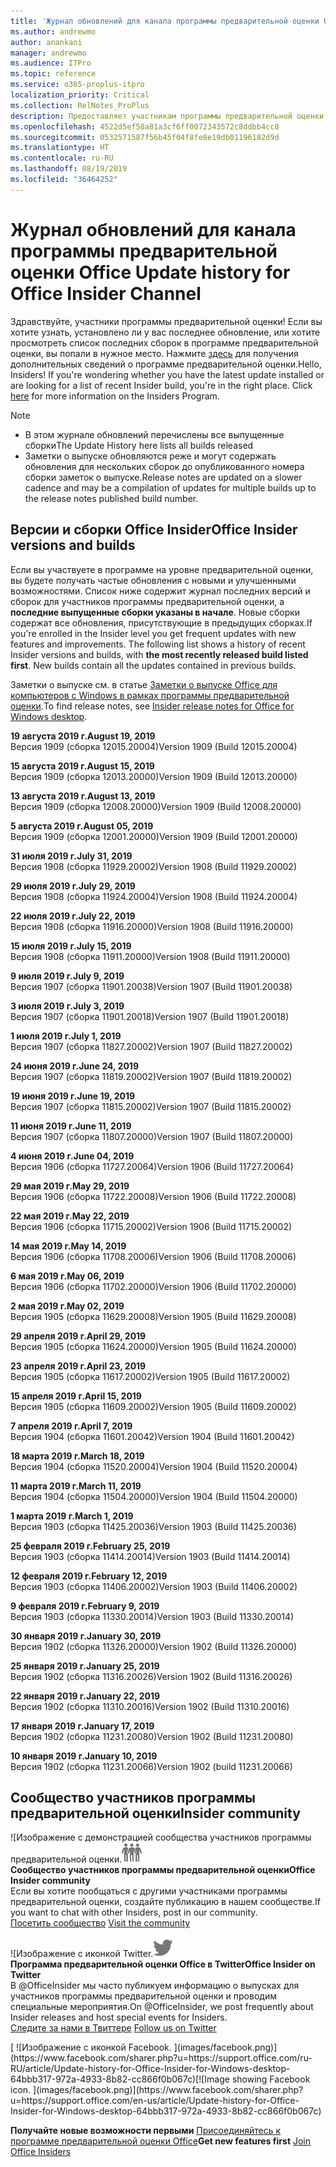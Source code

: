 ```yaml
---
title: 'Журнал обновлений для канала программы предварительной оценки Office '
ms.author: andrewmo
author: anankani
manager: andrewmo
ms.audience: ITPro
ms.topic: reference
ms.service: o365-proplus-itpro
localization_priority: Critical
ms.collection: RelNotes_ProPlus
description: Предоставляет участникам программы предварительной оценки журнал обновлений для выпусков Monthly Channel для уровня «Предварительная оценка — ранний доступ» для настольных компьютеров с Windows.
ms.openlocfilehash: 4522d5ef58a81a3cf6ff0072343572c8ddbb4cc8
ms.sourcegitcommit: 0532571587f56b45f04f8fe8e19db01196182d9d
ms.translationtype: HT
ms.contentlocale: ru-RU
ms.lasthandoff: 08/19/2019
ms.locfileid: "36464252"
---
```

# <a name="update-history-for-office-insider-channel"></a><span data-ttu-id="19abb-103">Журнал обновлений для канала программы предварительной оценки Office </span><span class="sxs-lookup"><span data-stu-id="19abb-103">Update history for Office Insider Channel</span></span>

<span data-ttu-id="19abb-p101">Здравствуйте, участники программы предварительной оценки! Если вы хотите узнать, установлено ли у вас последнее обновление, или хотите просмотреть список последних сборок в программе предварительной оценки, вы попали в нужное место. Нажмите [здесь](https://insider.office.com/) для получения дополнительных сведений о программе предварительной оценки.</span><span class="sxs-lookup"><span data-stu-id="19abb-p101">Hello, Insiders! If you're wondering whether you have the latest update installed or are looking for a list of recent Insider build, you're in the right place. Click [here](https://insider.office.com/) for more information on the Insiders Program.</span></span>

> [!NOTE]
> - <span data-ttu-id="19abb-107">В этом журнале обновлений перечислены все выпущенные сборки</span><span class="sxs-lookup"><span data-stu-id="19abb-107">The Update History here lists all builds released</span></span>
> - <span data-ttu-id="19abb-108">Заметки о выпуске обновляются реже и могут содержать обновления для нескольких сборок до опубликованного номера сборки заметок о выпуске.</span><span class="sxs-lookup"><span data-stu-id="19abb-108">Release notes are updated on a slower cadence and may be a compilation of updates for multiple builds up to the release notes published build number.</span></span>



## <a name="office-insider-versions-and-builds"></a><span data-ttu-id="19abb-109">Версии и сборки Office Insider</span><span class="sxs-lookup"><span data-stu-id="19abb-109">Office Insider versions and builds</span></span>

<span data-ttu-id="19abb-p102">Если вы участвуете в программе на уровне предварительной оценки, вы будете получать частые обновления с новыми и улучшенными возможностями. Список ниже содержит журнал последних версий и сборок для участников программы предварительной оценки, а **последние выпущенные сборки указаны в начале**. Новые сборки содержат все обновления, присутствующие в предыдущих сборках.</span><span class="sxs-lookup"><span data-stu-id="19abb-p102">If you're enrolled in the Insider level you get frequent updates with new features and improvements. The following list shows a history of recent Insider versions and builds, with **the most recently released build listed first**. New builds contain all the updates contained in previous builds.</span></span> 

<span data-ttu-id="19abb-113">Заметки о выпуске см. в статье [Заметки о выпуске Office для компьютеров с Windows в рамках программы предварительной оценки](https://docs.microsoft.com/ru-RU/OfficeUpdates/release-notes-office-insider).</span><span class="sxs-lookup"><span data-stu-id="19abb-113">To find release notes, see [Insider release notes for Office for Windows desktop](https://docs.microsoft.com/en-us/OfficeUpdates/release-notes-office-insider).</span></span>

[//]: # (НЕ УДАЛЯТЬ)

<span data-ttu-id="19abb-115">**19 августа 2019 г.**</span><span class="sxs-lookup"><span data-stu-id="19abb-115">**August 19, 2019**</span></span><br/>
<span data-ttu-id="19abb-116">Версия 1909 (сборка 12015.20004)</span><span class="sxs-lookup"><span data-stu-id="19abb-116">Version 1909 (Build 12015.20004)</span></span><br/>

<span data-ttu-id="19abb-117">**15 августа 2019 г.**</span><span class="sxs-lookup"><span data-stu-id="19abb-117">**August 15, 2019**</span></span><br/>
<span data-ttu-id="19abb-118">Версия 1909 (сборка 12013.20000)</span><span class="sxs-lookup"><span data-stu-id="19abb-118">Version 1909 (Build 12013.20000)</span></span><br/>

<span data-ttu-id="19abb-119">**13 августа 2019 г.**</span><span class="sxs-lookup"><span data-stu-id="19abb-119">**August 13, 2019**</span></span><br/>
<span data-ttu-id="19abb-120">Версия 1909 (сборка 12008.20000)</span><span class="sxs-lookup"><span data-stu-id="19abb-120">Version 1909 (Build 12008.20000)</span></span><br/>

<span data-ttu-id="19abb-121">**5 августа 2019 г.**</span><span class="sxs-lookup"><span data-stu-id="19abb-121">**August 05, 2019**</span></span><br/>
<span data-ttu-id="19abb-122">Версия 1909 (сборка 12001.20000)</span><span class="sxs-lookup"><span data-stu-id="19abb-122">Version 1909 (Build 12001.20000)</span></span><br/>

<span data-ttu-id="19abb-123">**31 июля 2019 г.**</span><span class="sxs-lookup"><span data-stu-id="19abb-123">**July 31, 2019**</span></span><br/>
<span data-ttu-id="19abb-124">Версия 1908 (сборка 11929.20002)</span><span class="sxs-lookup"><span data-stu-id="19abb-124">Version 1908 (Build 11929.20002)</span></span><br/>

<span data-ttu-id="19abb-125">**29 июля 2019 г.**</span><span class="sxs-lookup"><span data-stu-id="19abb-125">**July 29, 2019**</span></span><br/>
<span data-ttu-id="19abb-126">Версия 1908 (сборка 11924.20004)</span><span class="sxs-lookup"><span data-stu-id="19abb-126">Version 1908 (Build 11924.20004)</span></span><br/>

<span data-ttu-id="19abb-127">**22 июля 2019 г.**</span><span class="sxs-lookup"><span data-stu-id="19abb-127">**July 22, 2019**</span></span><br/>
<span data-ttu-id="19abb-128">Версия 1908 (сборка 11916.20000)</span><span class="sxs-lookup"><span data-stu-id="19abb-128">Version 1908 (Build 11916.20000)</span></span><br/>

<span data-ttu-id="19abb-129">**15 июля 2019 г.**</span><span class="sxs-lookup"><span data-stu-id="19abb-129">**July 15, 2019**</span></span><br/>
<span data-ttu-id="19abb-130">Версия 1908 (сборка 11911.20000)</span><span class="sxs-lookup"><span data-stu-id="19abb-130">Version 1908 (Build 11911.20000)</span></span><br/>

<span data-ttu-id="19abb-131">**9 июля 2019 г.**</span><span class="sxs-lookup"><span data-stu-id="19abb-131">**July 9, 2019**</span></span><br/>
<span data-ttu-id="19abb-132">Версия 1907 (сборка 11901.20038)</span><span class="sxs-lookup"><span data-stu-id="19abb-132">Version 1907 (Build 11901.20038)</span></span><br/>

<span data-ttu-id="19abb-133">**3 июля 2019 г.**</span><span class="sxs-lookup"><span data-stu-id="19abb-133">**July 3, 2019**</span></span><br/>
<span data-ttu-id="19abb-134">Версия 1907 (сборка 11901.20018)</span><span class="sxs-lookup"><span data-stu-id="19abb-134">Version 1907 (Build 11901.20018)</span></span><br/>

<span data-ttu-id="19abb-135">**1 июля 2019 г.**</span><span class="sxs-lookup"><span data-stu-id="19abb-135">**July 1, 2019**</span></span><br/>
<span data-ttu-id="19abb-136">Версия 1907 (сборка 11827.20002)</span><span class="sxs-lookup"><span data-stu-id="19abb-136">Version 1907 (Build 11827.20002)</span></span><br/>

<span data-ttu-id="19abb-137">**24 июня 2019 г.**</span><span class="sxs-lookup"><span data-stu-id="19abb-137">**June 24, 2019**</span></span><br/>
<span data-ttu-id="19abb-138">Версия 1907 (сборка 11819.20002)</span><span class="sxs-lookup"><span data-stu-id="19abb-138">Version 1907 (Build 11819.20002)</span></span><br/>

<span data-ttu-id="19abb-139">**19 июня 2019 г.**</span><span class="sxs-lookup"><span data-stu-id="19abb-139">**June 19, 2019**</span></span><br/>
<span data-ttu-id="19abb-140">Версия 1907 (сборка 11815.20002)</span><span class="sxs-lookup"><span data-stu-id="19abb-140">Version 1907 (Build 11815.20002)</span></span><br/>

<span data-ttu-id="19abb-141">**11 июня 2019 г.**</span><span class="sxs-lookup"><span data-stu-id="19abb-141">**June 11, 2019**</span></span><br/>
<span data-ttu-id="19abb-142">Версия 1907 (сборка 11807.20000)</span><span class="sxs-lookup"><span data-stu-id="19abb-142">Version 1907 (Build 11807.20000)</span></span><br/>

<span data-ttu-id="19abb-143">**4 июня 2019 г.**</span><span class="sxs-lookup"><span data-stu-id="19abb-143">**June 04, 2019**</span></span><br/>
<span data-ttu-id="19abb-144">Версия 1906 (сборка 11727.20064)</span><span class="sxs-lookup"><span data-stu-id="19abb-144">Version 1906 (Build 11727.20064)</span></span><br/>


<span data-ttu-id="19abb-145">**29 мая 2019 г.**</span><span class="sxs-lookup"><span data-stu-id="19abb-145">**May 29, 2019**</span></span><br/>
<span data-ttu-id="19abb-146">Версия 1906 (сборка 11722.20008)</span><span class="sxs-lookup"><span data-stu-id="19abb-146">Version 1906 (Build 11722.20008)</span></span><br/>

<span data-ttu-id="19abb-147">**22 мая 2019 г.**</span><span class="sxs-lookup"><span data-stu-id="19abb-147">**May 22, 2019**</span></span><br/> <span data-ttu-id="19abb-148">Версия 1906 (сборка 11715.20002)</span><span class="sxs-lookup"><span data-stu-id="19abb-148">Version 1906 (Build 11715.20002)</span></span><br/> 

<span data-ttu-id="19abb-149">**14 мая 2019 г.**</span><span class="sxs-lookup"><span data-stu-id="19abb-149">**May 14, 2019**</span></span><br/> <span data-ttu-id="19abb-150">Версия 1906 (сборка 11708.20006)</span><span class="sxs-lookup"><span data-stu-id="19abb-150">Version 1906 (Build 11708.20006)</span></span><br/>

<span data-ttu-id="19abb-151">**6 мая 2019 г.**</span><span class="sxs-lookup"><span data-stu-id="19abb-151">**May 06, 2019**</span></span><br/>
<span data-ttu-id="19abb-152">Версия 1906 (сборка 11702.20000)</span><span class="sxs-lookup"><span data-stu-id="19abb-152">Version 1906 (Build 11702.20000)</span></span><br/>

<span data-ttu-id="19abb-153">**2 мая 2019 г.**</span><span class="sxs-lookup"><span data-stu-id="19abb-153">**May 02, 2019**</span></span><br/>
<span data-ttu-id="19abb-154">Версия 1905 (сборка 11629.20008)</span><span class="sxs-lookup"><span data-stu-id="19abb-154">Version 1905 (Build 11629.20008)</span></span><br/>

<span data-ttu-id="19abb-155">**29 апреля 2019 г.**</span><span class="sxs-lookup"><span data-stu-id="19abb-155">**April 29, 2019**</span></span><br/>
<span data-ttu-id="19abb-156">Версия 1905 (сборка 11624.20000)</span><span class="sxs-lookup"><span data-stu-id="19abb-156">Version 1905 (Build 11624.20000)</span></span><br/>

<span data-ttu-id="19abb-157">**23 апреля 2019 г.**</span><span class="sxs-lookup"><span data-stu-id="19abb-157">**April 23, 2019**</span></span><br/> <span data-ttu-id="19abb-158">Версия 1905 (сборка 11617.20002)</span><span class="sxs-lookup"><span data-stu-id="19abb-158">Version 1905 (Build 11617.20002)</span></span><br/>

<span data-ttu-id="19abb-159">**15 апреля 2019 г.**</span><span class="sxs-lookup"><span data-stu-id="19abb-159">**April 15, 2019**</span></span><br/> <span data-ttu-id="19abb-160">Версия 1905 (сборка 11609.20002)</span><span class="sxs-lookup"><span data-stu-id="19abb-160">Version 1905 (Build 11609.20002)</span></span><br/>

<span data-ttu-id="19abb-161">**7 апреля 2019 г.**</span><span class="sxs-lookup"><span data-stu-id="19abb-161">**April 7, 2019**</span></span><br/> <span data-ttu-id="19abb-162">Версия 1904 (сборка 11601.20042)</span><span class="sxs-lookup"><span data-stu-id="19abb-162">Version 1904 (Build 11601.20042)</span></span><br/>

<span data-ttu-id="19abb-163">**18 марта 2019 г.**</span><span class="sxs-lookup"><span data-stu-id="19abb-163">**March 18, 2019**</span></span><br/> <span data-ttu-id="19abb-164">Версия 1904 (сборка 11520.20004)</span><span class="sxs-lookup"><span data-stu-id="19abb-164">Version 1904 (Build 11520.20004)</span></span><br/>

<span data-ttu-id="19abb-165">**11 марта 2019 г.**</span><span class="sxs-lookup"><span data-stu-id="19abb-165">**March 11, 2019**</span></span><br/> <span data-ttu-id="19abb-166">Версия 1904 (сборка 11504.20000)</span><span class="sxs-lookup"><span data-stu-id="19abb-166">Version 1904 (Build 11504.20000)</span></span><br/>

<span data-ttu-id="19abb-167">**1 марта 2019 г.**</span><span class="sxs-lookup"><span data-stu-id="19abb-167">**March 1, 2019**</span></span><br/> <span data-ttu-id="19abb-168">Версия 1903 (сборка 11425.20036)</span><span class="sxs-lookup"><span data-stu-id="19abb-168">Version 1903 (Build 11425.20036)</span></span><br/> 

<span data-ttu-id="19abb-169">**25 февраля 2019 г.**</span><span class="sxs-lookup"><span data-stu-id="19abb-169">**February 25, 2019**</span></span><br/> <span data-ttu-id="19abb-170">Версия 1903 (сборка 11414.20014)</span><span class="sxs-lookup"><span data-stu-id="19abb-170">Version 1903 (Build 11414.20014)</span></span><br/> 

<span data-ttu-id="19abb-171">**12 февраля 2019 г.**</span><span class="sxs-lookup"><span data-stu-id="19abb-171">**February 12, 2019**</span></span><br/> <span data-ttu-id="19abb-172">Версия 1903 (сборка 11406.20002)</span><span class="sxs-lookup"><span data-stu-id="19abb-172">Version 1903 (Build 11406.20002)</span></span><br/> 

<span data-ttu-id="19abb-173">**9 февраля 2019 г.**</span><span class="sxs-lookup"><span data-stu-id="19abb-173">**February 9, 2019**</span></span><br/> <span data-ttu-id="19abb-174">Версия 1903 (сборка 11330.20014)</span><span class="sxs-lookup"><span data-stu-id="19abb-174">Version 1903 (Build 11330.20014)</span></span><br/> 

<span data-ttu-id="19abb-175">**30 января 2019 г.**</span><span class="sxs-lookup"><span data-stu-id="19abb-175">**January 30, 2019**</span></span><br/> <span data-ttu-id="19abb-176">Версия 1902 (сборка 11326.20000)</span><span class="sxs-lookup"><span data-stu-id="19abb-176">Version 1902 (Build 11326.20000)</span></span><br/> 

<span data-ttu-id="19abb-177">**25 января 2019 г.**</span><span class="sxs-lookup"><span data-stu-id="19abb-177">**January 25, 2019**</span></span><br/> <span data-ttu-id="19abb-178">Версия 1902 (сборка 11316.20026)</span><span class="sxs-lookup"><span data-stu-id="19abb-178">Version 1902 (Build 11316.20026)</span></span><br/> 

<span data-ttu-id="19abb-179">**22 января 2019 г.**</span><span class="sxs-lookup"><span data-stu-id="19abb-179">**January 22, 2019**</span></span><br/> <span data-ttu-id="19abb-180">Версия 1902 (сборка 11310.20016)</span><span class="sxs-lookup"><span data-stu-id="19abb-180">Version 1902 (Build 11310.20016)</span></span><br/> 

<span data-ttu-id="19abb-181">**17 января 2019 г.**</span><span class="sxs-lookup"><span data-stu-id="19abb-181">**January 17, 2019**</span></span><br/> <span data-ttu-id="19abb-182">Версия 1902 (сборка 11231.20080)</span><span class="sxs-lookup"><span data-stu-id="19abb-182">Version 1902 (Build 11231.20080)</span></span><br/>

<span data-ttu-id="19abb-183">**10 января 2019 г.**</span><span class="sxs-lookup"><span data-stu-id="19abb-183">**January 10, 2019**</span></span><br/> <span data-ttu-id="19abb-184">Версия 1902 (сборка 11231.20066)</span><span class="sxs-lookup"><span data-stu-id="19abb-184">Version 1902 (build 11231.20066)</span></span><br/> 


## <a name="insider-community"></a><span data-ttu-id="19abb-185">Сообщество участников программы предварительной оценки</span><span class="sxs-lookup"><span data-stu-id="19abb-185">Insider community</span></span>

<span data-ttu-id="19abb-186">![Изображение с демонстрацией сообщества участников программы предварительной оценки.</span><span class="sxs-lookup"><span data-stu-id="19abb-186">![Image showing insider community.</span></span> ](images/insidercommunity.png) <br/>
<span data-ttu-id="19abb-187">**Сообщество участников программы предварительной оценки**</span><span class="sxs-lookup"><span data-stu-id="19abb-187">**Office Insider community**</span></span><br/> <span data-ttu-id="19abb-188">Если вы хотите пообщаться с другими участниками программы предварительной оценки, создайте публикацию в нашем сообществе.</span><span class="sxs-lookup"><span data-stu-id="19abb-188">If you want to chat with other Insiders, post in our community.</span></span><br/><span data-ttu-id="19abb-189"> 
[Посетить сообщество](https://go.microsoft.com/fwlink/?linkid=843493)</span><span class="sxs-lookup"><span data-stu-id="19abb-189"> 
[Visit the community](https://go.microsoft.com/fwlink/?linkid=843493)</span></span><br/> 

<span data-ttu-id="19abb-190">![Изображение с иконкой Twitter.</span><span class="sxs-lookup"><span data-stu-id="19abb-190">![Image showing twitter icon.</span></span> ](images/twitter.png)<br/>
<span data-ttu-id="19abb-191">**Программа предварительной оценки Office в Twitter**</span><span class="sxs-lookup"><span data-stu-id="19abb-191">**Office Insider on Twitter**</span></span><br/> <span data-ttu-id="19abb-192">В @OfficeInsider мы часто публикуем информацию о выпусках для участников программы предварительной оценки и проводим специальные мероприятия.</span><span class="sxs-lookup"><span data-stu-id="19abb-192">On @OfficeInsider, we post frequently about Insider releases and host special events for Insiders.</span></span><br/><span data-ttu-id="19abb-193"> 
[Следите за нами в Твиттере](https://go.microsoft.com/fwlink/?linkid=717717)</span><span class="sxs-lookup"><span data-stu-id="19abb-193"> 
[Follow us on Twitter](https://go.microsoft.com/fwlink/?linkid=717717)</span></span><br/> 

<span data-ttu-id="19abb-194">
  [
  ![Изображение с иконкой Facebook. ](images/facebook.png)](https://www.facebook.com/sharer.php?u=https://support.office.com/ru-RU/article/Update-history-for-Office-Insider-for-Windows-desktop-64bbb317-972a-4933-8b82-cc866f0b067c)</span><span class="sxs-lookup"><span data-stu-id="19abb-194">[![Image showing Facebook icon. ](images/facebook.png)](https://www.facebook.com/sharer.php?u=https://support.office.com/en-us/article/Update-history-for-Office-Insider-for-Windows-desktop-64bbb317-972a-4933-8b82-cc866f0b067c)</span></span>


<span data-ttu-id="19abb-195">**Получайте новые возможности первыми**
[Присоединяйтесь к программе предварительной оценки Office](https://insider.office.com/)</span><span class="sxs-lookup"><span data-stu-id="19abb-195">**Get new features first**
[Join Office Insiders](https://insider.office.com/)</span></span>